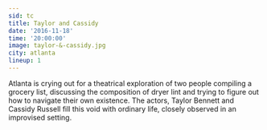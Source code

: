 ```yaml
---
sid: tc
title: Taylor and Cassidy
date: '2016-11-18'
time: '20:00:00'
image: taylor-&-cassidy.jpg
city: atlanta
lineup: 1
---
```

Atlanta is crying out for a theatrical exploration of two people compiling a grocery list, discussing the composition of dryer lint and trying to figure out how to navigate their own existence. The actors, Taylor Bennett and Cassidy Russell fill this void with ordinary life, closely observed in an improvised setting.
